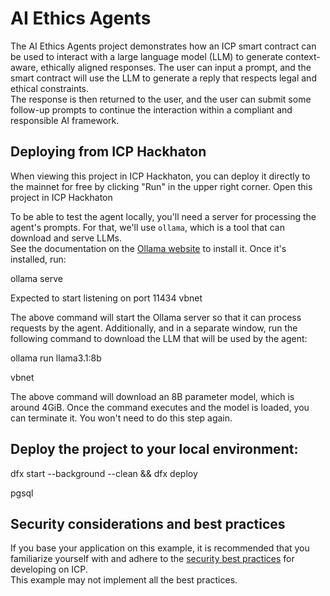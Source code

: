 # AI Ethics Agents

The AI Ethics Agents project demonstrates how an ICP smart contract can be used to interact with a large language model (LLM) to generate context-aware, ethically aligned responses. The user can input a prompt, and the smart contract will use the LLM to generate a reply that respects legal and ethical constraints.  
The response is then returned to the user, and the user can submit some follow-up prompts to continue the interaction within a compliant and responsible AI framework.

## Deploying from ICP Hackhaton

When viewing this project in ICP Hackhaton, you can deploy it directly to the mainnet for free by clicking "Run" in the upper right corner. Open this project in ICP Hackhaton

To be able to test the agent locally, you'll need a server for processing the agent's prompts. For that, we'll use `ollama`, which is a tool that can download and serve LLMs.  
See the documentation on the [Ollama website](https://ollama.com/) to install it. Once it's installed, run:

ollama serve

Expected to start listening on port 11434
vbnet

The above command will start the Ollama server so that it can process requests by the agent. Additionally, and in a separate window, run the following command to download the LLM that will be used by the agent:

ollama run llama3.1:8b

vbnet

The above command will download an 8B parameter model, which is around 4GiB. Once the command executes and the model is loaded, you can terminate it. You won't need to do this step again.

## Deploy the project to your local environment:

dfx start --background --clean && dfx deploy

pgsql

## Security considerations and best practices

If you base your application on this example, it is recommended that you familiarize yourself with and adhere to the [security best practices](https://internetcomputer.org/docs/building-apps/security/overview) for developing on ICP.  
This example may not implement all the best practices.
